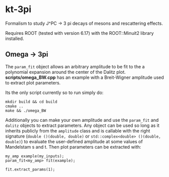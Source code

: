 # kt-3pi
Formalism to study J^PC -> 3 pi decays of mesons and rescattering effects.

Requires ROOT (tested with version 6.17) with the ROOT::Minuit2 library installed.

## Omega -> 3pi
The `param_fit` object allows an arbitrary amplitude to be fit to the a polynomial expansion around the center of the Dalitz plot. __scripts/omega_BW.cpp__ has an example with a Breit-Wigner amplitude used to extract plot parameters.   

Its the only script currently so to run simply do:
```
mkdir build && cd build
cmake ..
make && ./omega_BW
```

Additionally you can make your own amplitude and use the `param_fit` and `dalitz` objects to extract parameters. Any object can be used so long as it inherits publicly from the `amplitude` class and is callable with the right signature (```double ()(double, double)```
or 
```std::complex<double> ()(double, double)```)
to evaluate the user-defined amplitude at some values of Mandelstam s and t. Then plot parameters can be extracted with:

```
my_amp example(my_inputs);
param_fit<my_amp> fit(example);

fit.extract_params(1);
```
